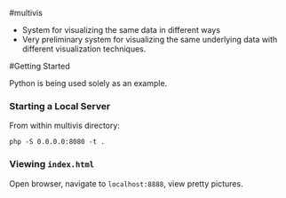 #multivis

+ System for visualizing the same data in different ways
+ Very preliminary system for visualizing the same underlying data with different visualization techniques.

#Getting Started

Python is being used solely as an example.

### Starting a Local Server

From within multivis directory:
```
php -S 0.0.0.0:8080 -t .
```

### Viewing `index.html`

Open browser, navigate to `localhost:8888`, view pretty pictures.
